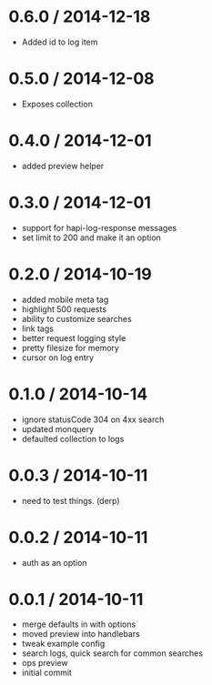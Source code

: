 
0.6.0 / 2014-12-18 
==================

  * Added id to log item

0.5.0 / 2014-12-08 
==================

  * Exposes collection

0.4.0 / 2014-12-01 
==================

  * added preview helper

0.3.0 / 2014-12-01 
==================

  * support for hapi-log-response messages
  * set limit to 200 and make it an option

0.2.0 / 2014-10-19 
==================

  * added mobile meta tag
  * highlight 500 requests
  * ability to customize searches
  * link tags
  * better request logging style
  * pretty filesize for memory
  * cursor on log entry

0.1.0 / 2014-10-14 
==================

  * ignore statusCode 304 on 4xx search
  * updated monquery
  * defaulted collection to logs

0.0.3 / 2014-10-11 
==================

  * need to test things. (derp)

0.0.2 / 2014-10-11 
==================

  * auth as an option

0.0.1 / 2014-10-11 
==================

  * merge defaults in with options
  * moved preview into handlebars
  * tweak example config
  * search logs, quick search for common searches
  * ops preview
  * initial commit
